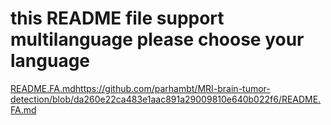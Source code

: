 # this README file support multilanguage please choose your language
[README.FA.md](https://github.com/parhambt/MRI-brain-tumor-detection/blob/da260e22ca483e1aac891a29009810e640b022f6/README.FA.md)https://github.com/parhambt/MRI-brain-tumor-detection/blob/da260e22ca483e1aac891a29009810e640b022f6/README.FA.md
